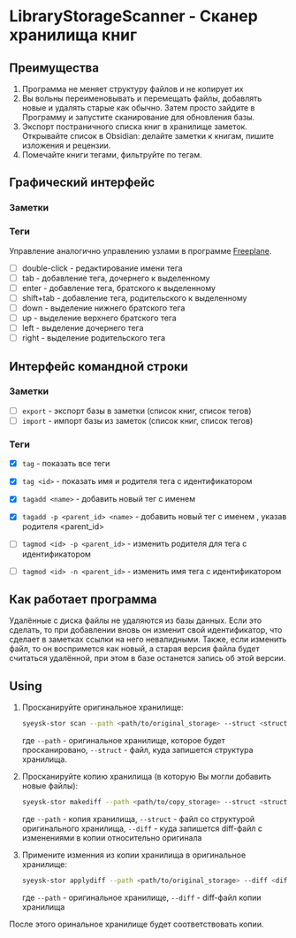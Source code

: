 # LibraryStorageScanner - Сканер хранилища книг

## Преимущества

1. Программа не меняет структуру файлов и не копирует их
2. Вы вольны переименовывать и перемещать файлы, добавлять новые и удалять старые как обычно. Затем просто зайдите в Программу и запустите сканирование для обновления базы.
3. Экспорт постраничного списка книг в хранилище заметок. Открывайте список в Obsidian: делайте заметки к книгам, пишите изложения и рецензии.
4. Помечайте книги тегами, фильтруйте по тегам.

## Графический интерфейс

### Заметки

### Теги

Управление аналогично управлению узлами в программе [Freeplane](https://github.com/freeplane/freeplane).

- [ ] double-click - редактирование имени тега
- [ ] tab - добавление тега, дочернего к выделенному
- [ ] enter - добавление тега, братского к выделенному
- [ ] shift+tab - добавление тега, родительского к выделенному
- [ ] down - выделение нижнего братского тега
- [ ] up - выделение верхнего братского тега
- [ ] left - выделение дочернего тега
- [ ] right - выделение родительского тега

## Интерфейс командной строки

### Заметки

- [ ] `export` - экспорт базы в заметки (список книг, список тегов)
- [ ] `import` - импорт базы из заметок (список книг, список тегов)

### Теги

- [x] `tag` - показать все теги
- [x] `tag <id>` - показать имя и родителя тега с идентификатором <id>
- [x] `tagadd <name>` - добавить новый тег с именем <name>
- [x] `tagadd -p <parent_id> <name>` - добавить новый тег с именем <name>, указав родителя <parent_id>
- [ ] `tagmod <id> -p <parent_id>` - изменить родителя для тега с идентификатором <id>
- [ ] `tagmod <id> -n <parent_id>` - изменить имя тега с идентификатором <id>



## Как работает программа

Удалённые с диска файлы не удаляются из базы данных. Если это сделать, то при добавлении вновь он изменит свой идентификатор, что сделает в заметках ссылки на него невалидными.
Также, если изменить файл, то он воспримется как новый, а старая версия файла будет считаться удалённой, при этом в базе останется запись об этой версии.

## Using

1. Просканируйте оригинальное хранилище:
    ```sh
    syeysk-stor scan --path <path/to/original_storage> --struct <struct.csv>
    ```
    где `--path` - оригинальное хранилище, которое будет просканировано, `--struct` - файл, куда запишется структура хранилища.

2. Просканируйте копию хранилища (в которую Вы могли добавить новые файлы):
    ```sh
    syeysk-stor makediff --path <path/to/copy_storage> --struct <struct.csv> --diff <diff_of_copy_storage>
    ```
    где `--path` - копия хранилища, `--struct` - файл со структурой оригинального хранилища, `--diff` - куда запишется diff-файл с изменениями в копии относительно оригинала 

3. Примените изменния из копии хранилища в оригинальное хранилище:
    ```sh
    syeysk-stor applydiff --path <path/to/original_storage> --diff <diff_of_copy_storage>
    ```
    где `--path` - оригинальное хранилище, `--diff` - diff-файл копии хранилища

После этого оринальное хранилище будет соответствовать копии.